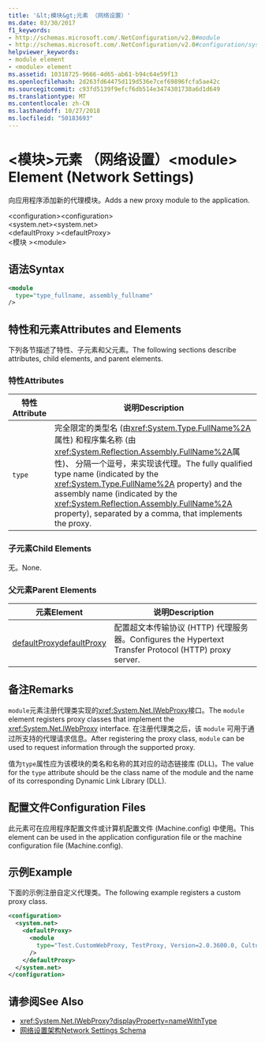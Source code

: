 ```yaml
---
title: '&lt;模块&gt;元素 （网络设置）'
ms.date: 03/30/2017
f1_keywords:
- http://schemas.microsoft.com/.NetConfiguration/v2.0#module
- http://schemas.microsoft.com/.NetConfiguration/v2.0#configuration/system.net/defaultProxy/module
helpviewer_keywords:
- module element
- <module> element
ms.assetid: 10318725-9666-4d65-ab61-b94c64e59f13
ms.openlocfilehash: 2d263fd64475d119d536e7cef69896fcfa5ae42c
ms.sourcegitcommit: c93fd5139f9efcf6db514e3474301738a6d1d649
ms.translationtype: MT
ms.contentlocale: zh-CN
ms.lasthandoff: 10/27/2018
ms.locfileid: "50183693"
---
```

# <a name="ltmodulegt-element-network-settings"></a><span data-ttu-id="e6644-102">&lt;模块&gt;元素 （网络设置）</span><span class="sxs-lookup"><span data-stu-id="e6644-102">&lt;module&gt; Element (Network Settings)</span></span>
<span data-ttu-id="e6644-103">向应用程序添加新的代理模块。</span><span class="sxs-lookup"><span data-stu-id="e6644-103">Adds a new proxy module to the application.</span></span>  
  
 <span data-ttu-id="e6644-104">\<configuration></span><span class="sxs-lookup"><span data-stu-id="e6644-104">\<configuration></span></span>  
<span data-ttu-id="e6644-105">\<system.net></span><span class="sxs-lookup"><span data-stu-id="e6644-105">\<system.net></span></span>  
<span data-ttu-id="e6644-106">\<defaultProxy ></span><span class="sxs-lookup"><span data-stu-id="e6644-106">\<defaultProxy></span></span>  
<span data-ttu-id="e6644-107">\<模块 ></span><span class="sxs-lookup"><span data-stu-id="e6644-107">\<module></span></span>  
  
## <a name="syntax"></a><span data-ttu-id="e6644-108">语法</span><span class="sxs-lookup"><span data-stu-id="e6644-108">Syntax</span></span>  
  
```xml  
<module   
  type="type_fullname, assembly_fullname"   
/>  
```  
  
## <a name="attributes-and-elements"></a><span data-ttu-id="e6644-109">特性和元素</span><span class="sxs-lookup"><span data-stu-id="e6644-109">Attributes and Elements</span></span>  
 <span data-ttu-id="e6644-110">下列各节描述了特性、子元素和父元素。</span><span class="sxs-lookup"><span data-stu-id="e6644-110">The following sections describe attributes, child elements, and parent elements.</span></span>  
  
### <a name="attributes"></a><span data-ttu-id="e6644-111">特性</span><span class="sxs-lookup"><span data-stu-id="e6644-111">Attributes</span></span>  
  
|<span data-ttu-id="e6644-112">**特性**</span><span class="sxs-lookup"><span data-stu-id="e6644-112">**Attribute**</span></span>|<span data-ttu-id="e6644-113">**说明**</span><span class="sxs-lookup"><span data-stu-id="e6644-113">**Description**</span></span>|  
|-------------------|---------------------|  
|`type`|<span data-ttu-id="e6644-114">完全限定的类型名 (由<xref:System.Type.FullName%2A>属性) 和程序集名称 (由<xref:System.Reflection.Assembly.FullName%2A>属性)、 分隔一个逗号，来实现该代理。</span><span class="sxs-lookup"><span data-stu-id="e6644-114">The fully qualified type name (indicated by the <xref:System.Type.FullName%2A> property) and the assembly name (indicated by the <xref:System.Reflection.Assembly.FullName%2A> property), separated by a comma, that implements the proxy.</span></span>|  
  
### <a name="child-elements"></a><span data-ttu-id="e6644-115">子元素</span><span class="sxs-lookup"><span data-stu-id="e6644-115">Child Elements</span></span>  
 <span data-ttu-id="e6644-116">无。</span><span class="sxs-lookup"><span data-stu-id="e6644-116">None.</span></span>  
  
### <a name="parent-elements"></a><span data-ttu-id="e6644-117">父元素</span><span class="sxs-lookup"><span data-stu-id="e6644-117">Parent Elements</span></span>  
  
|<span data-ttu-id="e6644-118">**元素**</span><span class="sxs-lookup"><span data-stu-id="e6644-118">**Element**</span></span>|<span data-ttu-id="e6644-119">**说明**</span><span class="sxs-lookup"><span data-stu-id="e6644-119">**Description**</span></span>|  
|-----------------|---------------------|  
|[<span data-ttu-id="e6644-120">defaultProxy</span><span class="sxs-lookup"><span data-stu-id="e6644-120">defaultProxy</span></span>](../../../../../docs/framework/configure-apps/file-schema/network/defaultproxy-element-network-settings.md)|<span data-ttu-id="e6644-121">配置超文本传输协议 (HTTP) 代理服务器。</span><span class="sxs-lookup"><span data-stu-id="e6644-121">Configures the Hypertext Transfer Protocol (HTTP) proxy server.</span></span>|  
  
## <a name="remarks"></a><span data-ttu-id="e6644-122">备注</span><span class="sxs-lookup"><span data-stu-id="e6644-122">Remarks</span></span>  
 <span data-ttu-id="e6644-123">`module`元素注册代理类实现的<xref:System.Net.IWebProxy>接口。</span><span class="sxs-lookup"><span data-stu-id="e6644-123">The `module` element registers proxy classes that implement the <xref:System.Net.IWebProxy> interface.</span></span> <span data-ttu-id="e6644-124">在注册代理类之后，该 `module` 可用于通过所支持的代理请求信息。</span><span class="sxs-lookup"><span data-stu-id="e6644-124">After registering the proxy class, `module` can be used to request information through the supported proxy.</span></span>  
  
 <span data-ttu-id="e6644-125">值为`type`属性应为该模块的类名和名称的其对应的动态链接库 (DLL)。</span><span class="sxs-lookup"><span data-stu-id="e6644-125">The value for the `type` attribute should be the class name of the module and the name of its corresponding Dynamic Link Library (DLL).</span></span>  
  
## <a name="configuration-files"></a><span data-ttu-id="e6644-126">配置文件</span><span class="sxs-lookup"><span data-stu-id="e6644-126">Configuration Files</span></span>  
 <span data-ttu-id="e6644-127">此元素可在应用程序配置文件或计算机配置文件 (Machine.config) 中使用。</span><span class="sxs-lookup"><span data-stu-id="e6644-127">This element can be used in the application configuration file or the machine configuration file (Machine.config).</span></span>  
  
## <a name="example"></a><span data-ttu-id="e6644-128">示例</span><span class="sxs-lookup"><span data-stu-id="e6644-128">Example</span></span>  
 <span data-ttu-id="e6644-129">下面的示例注册自定义代理类。</span><span class="sxs-lookup"><span data-stu-id="e6644-129">The following example registers a custom proxy class.</span></span>  
  
```xml  
<configuration>  
  <system.net>  
    <defaultProxy>  
      <module  
        type="Test.CustomWebProxy, TestProxy, Version=2.0.3600.0, Culture=neutral, PublicKeyToken=b23a5c561934e385"  
      />  
    </defaultProxy>  
  </system.net>  
</configuration>  
```  
  
## <a name="see-also"></a><span data-ttu-id="e6644-130">请参阅</span><span class="sxs-lookup"><span data-stu-id="e6644-130">See Also</span></span>  
- <xref:System.Net.IWebProxy?displayProperty=nameWithType>  
- [<span data-ttu-id="e6644-131">网络设置架构</span><span class="sxs-lookup"><span data-stu-id="e6644-131">Network Settings Schema</span></span>](../../../../../docs/framework/configure-apps/file-schema/network/index.md)
